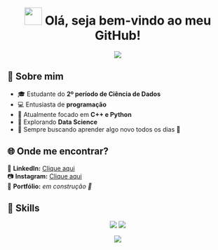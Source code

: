 <!-- Título-->
<h1 align="center">
  <img src="https://media.giphy.com/media/hvRJCLFzcasrR4ia7z/giphy.gif" width="40px"> 
  Olá, seja bem-vindo ao meu GitHub!
</h1>

<!-- Animação-->
<p align="center">
  <img src="https://readme-typing-svg.herokuapp.com?font=JetBrains+Mono&weight=600&size=28&pause=2000&color=58A0C8&center=true&vCenter=true&width=650&lines=Graduando+em+Ciência+de+Dados+📊;Transformando+ideias+em++códigos+💡;Small+steps,+big+dreams+🌟&repeat=true">
</p>

## 📍 Sobre mim  

- 🎓 Estudante do **2º período de Ciência de Dados**
- 💻 Entusiasta de **programação**
- 📘 Atualmente focado em **C++ e Python**
- 🧠 Explorando **Data Science**
- 🚀 Sempre buscando aprender algo novo todos os dias 🫠

## 🌐 Onde me encontrar?

📎 **LinkedIn:** [Clique aqui](https://www.linkedin.com/in/jo%C3%A3o-vitor-santos-e-silva-264645354?utm_source=share&utm_campaign=share_via&utm_content=profile&utm_medium=ios_app)  
📷 **Instagram:** [Clique aqui](https://www.instagram.com/ojoaovss?igsh=MWczcWI0OHhkdm5wdA%3D%3D&utm_source=qr)  
💼 **Portfólio:** *em construção 🚧*  

## 🔧 Skills  

<p align="center">
  <img src="https://img.shields.io/badge/C-1E3A8A?style=for-the-badge&logo=c&logoColor=white"/>
  <img src="https://img.shields.io/badge/Python-2563EB?style=for-the-badge&logo=python&logoColor=white"/>
</p>

<!-- Rodapé-->
<p align="center">
  <img src="https://capsule-render.vercel.app/api?type=waving&color=58A0C8&height=120&section=footer&width=100%"/>
</p>
